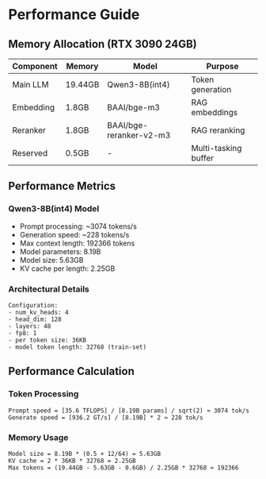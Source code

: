 # Performance Guide

## Memory Allocation (RTX 3090 24GB)

|Component|Memory|Model|Purpose|
|---------|------|-----|-------|
|Main LLM|19.44GB|Qwen3-8B(int4)|Token generation|
|Embedding|1.8GB|BAAI/bge-m3|RAG embeddings|
|Reranker|1.8GB|BAAI/bge-reranker-v2-m3|RAG reranking|
|Reserved|0.5GB|-|Multi-tasking buffer|

## Performance Metrics

### Qwen3-8B(int4) Model
- Prompt processing: ~3074 tokens/s
- Generation speed: ~228 tokens/s
- Max context length: 192366 tokens
- Model parameters: 8.19B
- Model size: 5.63GB
- KV cache per length: 2.25GB

### Architectural Details
```text
Configuration:
- num_kv_heads: 4
- head_dim: 128
- layers: 48
- fp8: 1
- per token size: 36KB
- model token length: 32768 (train-set)
```

## Performance Calculation

### Token Processing
```text
Prompt speed = [35.6 TFLOPS] / [8.19B params] / sqrt(2) ≈ 3074 tok/s
Generate speed = [936.2 GT/s] / [8.19B] * 2 ≈ 228 tok/s
```

### Memory Usage
```text
Model size = 8.19B * (0.5 + 12/64) = 5.63GB
KV cache = 2 * 36KB * 32768 = 2.25GB
Max tokens = (19.44GB - 5.63GB - 0.6GB) / 2.25GB * 32768 ≈ 192366
```